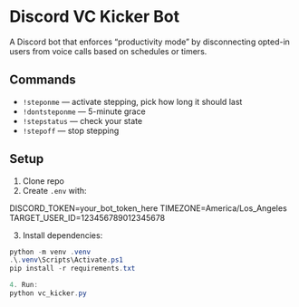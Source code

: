 # Discord VC Kicker Bot

A Discord bot that enforces “productivity mode” by disconnecting opted-in users from voice calls based on schedules or timers.

## Commands
- `!steponme` — activate stepping, pick how long it should last
- `!dontsteponme` — 5-minute grace
- `!stepstatus` — check your state
- `!stepoff` — stop stepping

## Setup
1. Clone repo
2. Create `.env` with: 

DISCORD_TOKEN=your_bot_token_here
TIMEZONE=America/Los_Angeles
TARGET_USER_ID=123456789012345678

3. Install dependencies:
```powershell
python -m venv .venv
.\.venv\Scripts\Activate.ps1
pip install -r requirements.txt

4. Run:
python vc_kicker.py
